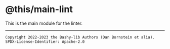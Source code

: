 @this/main-lint
===============

This is the main module for the linter.

- - - - - - - - - -
```
Copyright 2022-2023 the Bashy-lib Authors (Dan Bornstein et alia).
SPDX-License-Identifier: Apache-2.0
```
